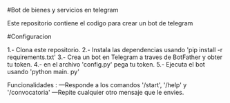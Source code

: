#Bot de bienes y servicios en telegram

Este repositorio contiene el codigo para crear un bot de telegram 

#Configuracion

1.- Clona este repositorio.
2.- Instala las dependencias usando 'pip install -r requirements.txt'
3.- Crea un bot en Telegram a traves de BotFather y obter tu token.
4.- en el archivo 'config.py' pega tu token.
5.- Ejecuta eI bot usando 'python main. py'

Funcionalidades :
—Responde a los comandos '/start', '/help' y '/convocatoria'
—Repite cualquier otro mensaje que le envies.
